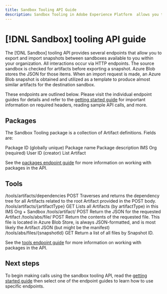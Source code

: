 ```yaml
---
title: Sandbox Tooling API Guide
description: Sandbox Tooling in Adobe Experience Platform  allows you to export and import a snapshot of sandbox configurations between sandboxes. 
---
```


# [!DNL Sandbox] tooling API guide

The [!DNL Sandbox] tooling API provides several endpoints that allow you to export and import snapshots between sandboxes available to you within your organization. All interactions occur via HTTP endpoints. The source sandbox is checked for artifacts before exporting a snapshot. Azure Blob stores the JSON for those items. When an import request is made, an Azure Blob snapshot is obtained and utilized as a template to produce almost similar artifacts for the destination sandbox.

These endpoints are outlined below. Please visit the individual endpoint guides for details and refer to the [getting started guide](./getting-started.md) for important information on required headers, reading sample API calls, and more.

## Packages

The Sandbox Tooling package is a collection of Artifact definitions.  Fields are:

Package ID (globally unique)
Package name
Package description
IMS Org (required)
User ID (creator)
List Artifact

See the [packages endpoint guide](./packages.md) for more information on working with packages in the API.

## Tools

/tools/artifacts/dependencies    POST    Traverses and returns the dependency tree for all Artifacts related to the root Artifact provided in the POST body.
/tools/artifacts/{artifactType}    GET    Lists all Artifacts (by artifactType) in this IMS Org + Sandbox
/tools/artifact/    POST    Return the JSON for the requested Artifact
/tools/abs/file/    POST    Return the contents of the requested file.  This file is located in Azure Blob Store, is always JSON-formatted, and is most likely the Artifact JSON (but might be the manifest)
/tools/abs/files/{snapshotId}    GET    Return a list of all files by Snapshot ID.

See the [tools endpoint guide](./tools.md) for more information on working with packages in the API.

## Next steps

To begin making calls using the sandbox tooling API, read the [getting started guide](./getting-started.md) then select one of the endpoint guides to learn how to use specific endpoints.
